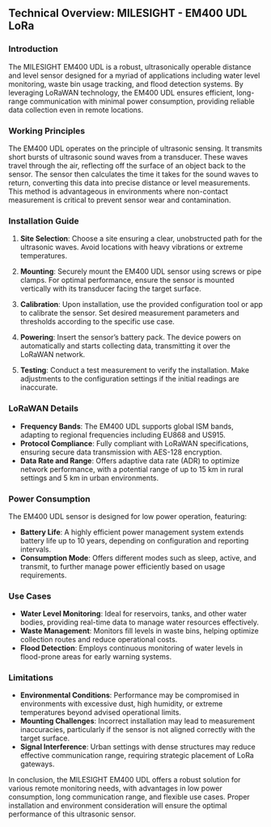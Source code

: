 ## Technical Overview: MILESIGHT - EM400 UDL LoRa

### Introduction
The MILESIGHT EM400 UDL is a robust, ultrasonically operable distance and level sensor designed for a myriad of applications including water level monitoring, waste bin usage tracking, and flood detection systems. By leveraging LoRaWAN technology, the EM400 UDL ensures efficient, long-range communication with minimal power consumption, providing reliable data collection even in remote locations.

### Working Principles
The EM400 UDL operates on the principle of ultrasonic sensing. It transmits short bursts of ultrasonic sound waves from a transducer. These waves travel through the air, reflecting off the surface of an object back to the sensor. The sensor then calculates the time it takes for the sound waves to return, converting this data into precise distance or level measurements. This method is advantageous in environments where non-contact measurement is critical to prevent sensor wear and contamination.

### Installation Guide
1. **Site Selection**: Choose a site ensuring a clear, unobstructed path for the ultrasonic waves. Avoid locations with heavy vibrations or extreme temperatures.
   
2. **Mounting**: Securely mount the EM400 UDL sensor using screws or pipe clamps. For optimal performance, ensure the sensor is mounted vertically with its transducer facing the target surface.

3. **Calibration**: Upon installation, use the provided configuration tool or app to calibrate the sensor. Set desired measurement parameters and thresholds according to the specific use case.

4. **Powering**: Insert the sensor’s battery pack. The device powers on automatically and starts collecting data, transmitting it over the LoRaWAN network.

5. **Testing**: Conduct a test measurement to verify the installation. Make adjustments to the configuration settings if the initial readings are inaccurate.

### LoRaWAN Details
- **Frequency Bands**: The EM400 UDL supports global ISM bands, adapting to regional frequencies including EU868 and US915.
- **Protocol Compliance**: Fully compliant with LoRaWAN specifications, ensuring secure data transmission with AES-128 encryption.
- **Data Rate and Range**: Offers adaptive data rate (ADR) to optimize network performance, with a potential range of up to 15 km in rural settings and 5 km in urban environments.

### Power Consumption
The EM400 UDL sensor is designed for low power operation, featuring:
- **Battery Life**: A highly efficient power management system extends battery life up to 10 years, depending on configuration and reporting intervals.
- **Consumption Mode**: Offers different modes such as sleep, active, and transmit, to further manage power efficiently based on usage requirements.

### Use Cases
- **Water Level Monitoring**: Ideal for reservoirs, tanks, and other water bodies, providing real-time data to manage water resources effectively.
- **Waste Management**: Monitors fill levels in waste bins, helping optimize collection routes and reduce operational costs.
- **Flood Detection**: Employs continuous monitoring of water levels in flood-prone areas for early warning systems.

### Limitations
- **Environmental Conditions**: Performance may be compromised in environments with excessive dust, high humidity, or extreme temperatures beyond advised operational limits.
- **Mounting Challenges**: Incorrect installation may lead to measurement inaccuracies, particularly if the sensor is not aligned correctly with the target surface.
- **Signal Interference**: Urban settings with dense structures may reduce effective communication range, requiring strategic placement of LoRa gateways.

In conclusion, the MILESIGHT EM400 UDL offers a robust solution for various remote monitoring needs, with advantages in low power consumption, long communication range, and flexible use cases. Proper installation and environment consideration will ensure the optimal performance of this ultrasonic sensor.
